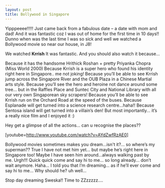 ```yaml
---
layout: post
title: Bollywood in Singapore
---
```


Yipppeeee!!!!! Just came back from a fabulous date – a date with mom and dad! And it was fantastic coz I was out of home for the first time in 10 days!! Dunno when was the last time I was so sick and well we watched a Bollywood movie so near our house, in J8!

We watched **Krrish** It was fantastic. And you should also watch it because...

Because it has the handsome Hrithick Roshan + pretty Priyanka Chopra (Miss World 2000) Because Krrish is a super hero who found his identity right here in Singapore.. me not joking! Because you’ll be able to see Krrish jump across the Singapore River and the OUB Plaza in a Chinese Martial arts style. Because you’ll see the hero and heroine not dance around some tree... but in the Raffles Place and Suntec City and National Library with all our very own Singaporean sky scrapers! Because you’ll be able to see Krrish run on the Orchard Road at the speed of the buses. Because Esplanade will get turned into a science research centre...haha!! Because Sentosa island will get turned into a villain’s den! But most importantly... it’s a really nice film and I enjoyed it :)

Hey get a glimpse of all the actions... can u recognise the places??

[youtube=http://www.youtube.com/watch?v=AYdZwfRzAE0]

Bollywood movies sometimes makes you dream...isn't it?... so where’s my superman?? True I have not met him yet... but maybe he’s right here in Singapore too! Maybe I have seen him around...always walking past by me. Urgh!!! Quick quick come and say hi to me... so long already... don’t wait anymore. Haha... I told you that I’m dreaming... as if he’ll ever come and say hi to me... Why should he? uh well...

Stop day dreaming Sweska!! Time to ZZzzzzz....
